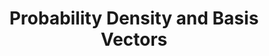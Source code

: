 ---
layout: item
title:  "Probability Density and Basis Vectors"
updated:   2022-06-30 22:12:42 -0700
categories: refresher, probability, basis
# image: /images/kaka.jpg
# brief: A loud, social forest-dwelling parrot with North and South Island subspecies 
# status: Endangered
# nz_status: Endemic
# distribution: Forests and offshore islands throughout the country
---
